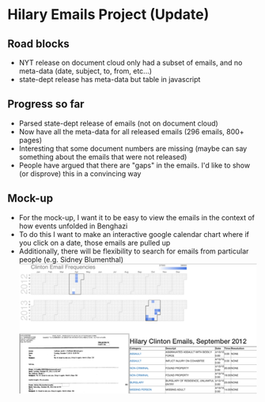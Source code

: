 
# Hilary Emails Project (Update)

## Road blocks
* NYT release on document cloud only had a subset of emails, and no meta-data (date, subject, to, from, etc...)
* state-dept release has meta-data but table in javascript

## Progress so far

* Parsed state-dept release of emails (not on document cloud)
* Now have all the meta-data for all released emails (296 emails, 800+ pages)
* Interesting that some document numbers are missing (maybe can say something about the emails that were not released)
* People have argued that there are "gaps" in the emails. I'd like to show (or disprove) this in a convincing way


## Mock-up
* For the mock-up, I want it to be easy to view the emails in the context of how events unfolded in Benghazi
* To do this I want to make an interactive google calendar chart where if you click on a date, those emails are pulled up
* Additionally, there will be flexibility to search for emails from particular people (e.g. Sidney Blumenthal)
![alt tag](https://raw.githubusercontent.com/dflatow/compjour-hw/gh-pages/final-project/mock_frontend.png)
